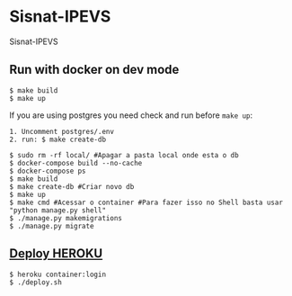 # Sisnat-IPEVS
 Sisnat-IPEVS

## Run with docker on dev mode

    $ make build
    $ make up

If you are using postgres you need check and run before `make up`:

    1. Uncomment postgres/.env
    2. run: $ make create-db

```shell
$ sudo rm -rf local/ #Apagar a pasta local onde esta o db
$ docker-compose build --no-cache
$ docker-compose ps
$ make build
$ make create-db #Criar novo db
$ make up
$ make cmd #Acessar o container #Para fazer isso no Shell basta usar "python manage.py shell"
$ ./manage.py makemigrations
$ ./manage.py migrate
```
## [Deploy HEROKU](https://testdriven.io/blog/deploying-django-to-heroku-with-docker/#project-setup)

```shell
$ heroku container:login
$ ./deploy.sh
```